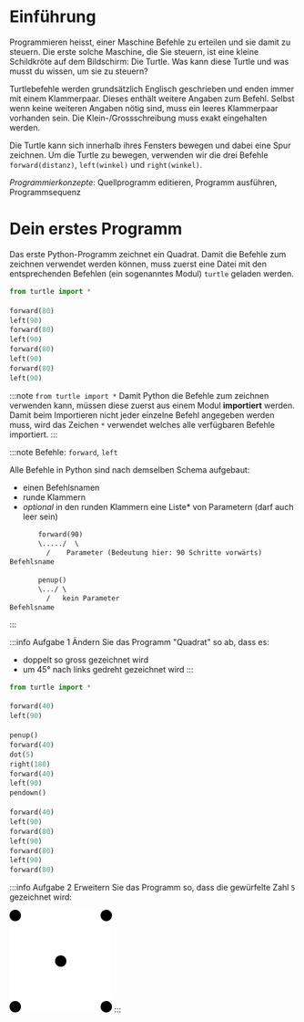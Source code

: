 # Einführung

Programmieren heisst, einer Maschine Befehle zu erteilen und sie damit zu steuern. Die erste solche Maschine, die Sie steuern, ist eine kleine Schildkröte auf dem Bildschirm: Die Turtle. Was kann diese Turtle und was musst du wissen, um sie zu steuern?

Turtlebefehle werden grundsätzlich Englisch geschrieben und enden immer mit einem Klammerpaar. Dieses enthält weitere Angaben zum Befehl. Selbst wenn keine weiteren Angaben nötig sind, muss ein leeres Klammerpaar vorhanden sein. Die Klein-/Grossschreibung muss exakt eingehalten werden.

Die Turtle kann sich innerhalb ihres Fensters bewegen und dabei eine Spur zeichnen. Um die Turtle zu bewegen, verwenden wir die drei Befehle `forward(distanz)`, `left(winkel)` und `right(winkel)`.

*Programmierkonzepte*: Quellprogramm editieren, Programm ausführen, Programmsequenz

# Dein erstes Programm

Das erste Python-Programm zeichnet ein Quadrat. Damit die Befehle zum zeichnen verwendet werden können, muss zuerst eine Datei mit den entsprechenden Befehlen (ein sogenanntes Modul) `turtle` geladen werden.

```py live_py title=Quadrat
from turtle import *

forward(80)
left(90)
forward(80)
left(90)
forward(80)
left(90)
forward(80)
left(90)
```

:::note `from turtle import *`
  Damit Python die Befehle zum zeichnen verwenden kann, müssen diese zuerst aus einem Modul **importiert** werden. Damit beim Importieren nicht jeder einzelne Befehl angegeben werden muss, wird das Zeichen `*` verwendet welches alle verfügbaren Befehle importiert.
:::

:::note Befehle: `forward`, `left`

Alle Befehle in Python sind nach demselben Schema aufgebaut:
- einen Befehlsnamen
- runde Klammern
- *optional* in den runden Klammern eine Liste\* von Parametern (darf auch leer sein)

```
       forward(90)
       \...../  \
         /    Parameter (Bedeutung hier: 90 Schritte vorwärts)
Befehlsname

       penup()
       \.../ \
         /   kein Parameter
Befehlsname
```

:::

:::info Aufgabe 1
Ändern Sie das Programm "Quadrat" so ab, dass es:
- doppelt so gross gezeichnet wird
- um 45° nach links gedreht gezeichnet wird 
:::

```py live_py title=Stift-und-Punkte
from turtle import *

forward(40)
left(90)

penup()
forward(40)
dot(5)
right(180)
forward(40)
left(90)
pendown()

forward(40)
left(90)
forward(80)
left(90)
forward(80)
left(90)
forward(80) 
```
:::info Aufgabe 2
Erweitern Sie das Programm so, dass die gewürfelte Zahl `5` gezeichnet wird:

![Würfel 5](./img/wuerfel-5.svg)
:::